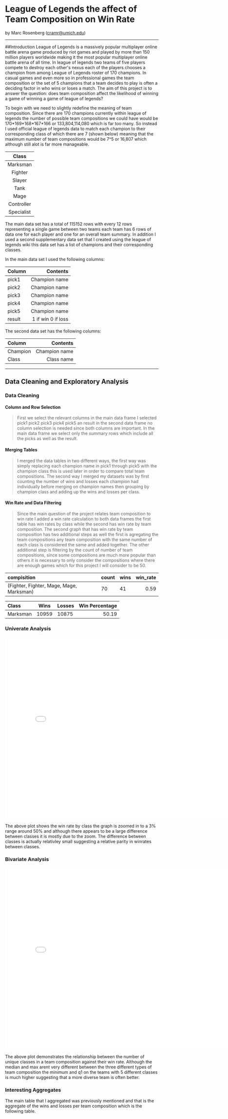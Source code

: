 # League of Legends the affect of Team Composition on Win Rate
by Marc Rosenberg (cramr@umich.edu)

---
##Introduction
League of Legends is a massively popular multiplayer online battle arena game produced by riot games and played by more than 150 million players worldwide making it the most popular multiplayer online battle arena of all time. In league of legends two teams of five players compete to destroy each other's nexus each of the players chooses a champion from among League of Legends roster of 170 champions. In casual games and even more so in professional games the team composition or the set of 5 champions that a team decides to play is often a deciding factor in who wins or loses a match. The aim of this project is to answer the question: does team composition affect the likelihood of winning a game of winning a game of league of legends?

To begin with we need to slightly redefine the meaning of team composition. Since there are 170 champions currently within league of legends the number of possible team compositions we could have would be 170\*169\*168\*167\*166 or 133,804,114,080 which is far too many. So instead I used official league of legends data to match each champion to their corresponding class of which there are 7 (shown below) meaning that the maximum number of team compositions would be 7^5 or 16,807 which although still alot is far more manageable.

| Class       |  
|:-----------:|
| Marksman    |
| Fighter     |
| Slayer      |
| Tank        |
| Mage        |
| Controller  |
| Specialist  |

The main data set has a total of 115152 rows with every 12 rows representing a single game between two teams each team has 6 rows of data one for each player and one for an overall team summary. In addition I used a second supplementary data set that I created using the league of legends wiki this data set has a list of champions and their corresponding classes.

In the main data set I used the following columns:

| Column      | Contents           |
|:------------|-------------------:|
| pick1       | Champion name      |
| pick2       | Champion name      |
| pick3       | Champion name      |
| pick4       | Champion name      |
| pick5       | Champion name      |
| result      | 1 if win 0 if loss |

The second data set has the following columns:

| Column      | Contents           |
|:------------|-------------------:|
| Champion    | Champion name      |
| Class       | Class name         |

---
## Data Cleaning and Exploratory Analysis
### Data Cleaning
#### Column and Row Selection
> First we select the relevant columns in the main data frame I selected pick1 pick2 pick3 pick4 pick5 an result in the second data frame no column selection is needed since both columns are important. In the main data frame we select only the summary rows which include all the picks as well as the result.
#### Merging Tables
> I merged the data tables in two different ways, the first way was simply replacing each champion name in pick1 through pick5 with the champion class this is used later in order to compare total team compositions. The second way I merged my datasets was by first counting the number of wins and losses each champion had individually before merging on champion names then grouping by champion class and adding up the wins and losses per class.
#### Win Rate and Data Filtering
> Since the main question of the project relates team composition to win rate I added a win rate calculation to both data frames the first table has win rates by class while the second has win rate by team composition. The second graph that has win rate by team composition has two additional steps as well the first is agregating the team compositions any team composition with the same number of each class is considered the same and added together. The other additional step is filtering by the count of number of team compositions, since some compositions are much more popular than others it is necessary to only consider the compositions where there are enough games which for this project I will consider to be 50.

| compisition                             | count  | wins | win_rate |
|:----------------------------------------|--------|------|---------:|
|(Fighter, Fighter, Mage, Mage, Marksman) | 70	   |41	  | 0.59     |

| Class	| Wins | Losses | Win Percentage |
|:----------------------------------------|--------|------|---------:|
| Marksman | 10959 | 10875 | 50.19 |

### Univerate Analysis

 <iframe
 src="win_per_class.html"
 width="800"
 height="600"
 frameborder="0"
 ></iframe>

The above plot shows the win rate by class the graph is zoomed in to a 3% range around 50% and although there appears to be a large difference between classes it is mostly due to the zoom. The difference between classes is actually relativley small suggesting a relative parity in winrates between classes.

### Bivariate Analysis

 <iframe
 src="win_vs_role.html"
 width="800"
 height="600"
 frameborder="0"
 ></iframe>

The above plot demonstrates the relationship between the number of unique classes in a team composition against their win rate. Although the median and max arent very different between the three different types of team composition the minimum and q1 on the teams with 5 different classes is much higher suggesting that a more diverse team is often better.

### Interesting Aggregates
The main table that I aggregated was previously mentioned and that is the aggregate of the wins and losses per team composition which is the following table.




